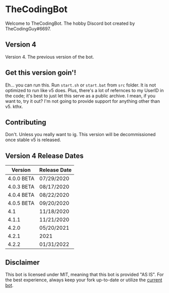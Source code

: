 # TheCodingBot
Welcome to TheCodingBot. The hobby Discord bot created by TheCodingGuy#6697.

## Version 4
Version 4. The previous version of the bot.

## Get this version goin'!
Eh... you can run this. Run `start.sh` or `start.bat` from `src` folder. It is not optimized to run like v5 does.
Plus, there's a lot of refernces to my UserID in the code; it's best to just let this serve as a public archive.
I mean, if you want to, try it out? I'm not going to provide support for anything other than v5. kthx.

## Contributing
Don't. Unless you really want to ig. This version will be decommissioned once stable v5 is released.


## Version 4 Release Dates

|   Version    | Release Date |
| ------------ | ------------ |
| 4.0.0 BETA   | 07/29/2020   |
| 4.0.3 BETA   | 08/17/2020   |
| 4.0.4 BETA   | 08/22/2020   |
| 4.0.5 BETA   | 09/20/2020   |
| 4.1          | 11/18/2020   |
| 4.1.1        | 11/21/2020   |
| 4.2.0        | 05/20/2021   |
| 4.2.1        | 2021         |
| 4.2.2        | 01/31/2022   |


## Disclaimer
This bot is licensed under MIT, meaning that this bot is provided "AS IS". For the best experience, always keep your fork up-to-date or utilize the [current bot](https://discord.com/oauth2/authorize?client_id=438532019924893707&permissions=8&scope=applications.commands%20bot).
